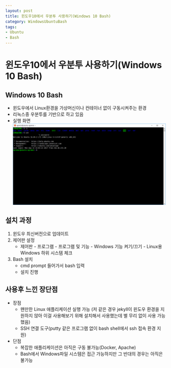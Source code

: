 ```yaml
---
layout: post
title: 윈도우10에서 우분투 사용하기(Windows 10 Bash)
category: WindowsUbuntuBash
tags:
- Ubuntu
- Bash
---
```

# 윈도우10에서 우분투 사용하기(Windows 10 Bash)

## Windows 10 Bash
- 윈도우에서 Linux환경을 가상머신이나 컨테이너 없이 구동시켜주는 환경
- 리눅스중 우분투를 기반으로 하고 있음
- 실행 화면
![AltText](bash.png)

## 설치 과정
1. 윈도우 최신버전으로 업데이트
2. 제어판 설정
    - 제어판 - 프로그램 - 프로그램 및 기능 - Windows 기능 켜기/끄기 - Linux용 Windows 하위 시스템 체크
3. Bash 설치
    - cmd prompt 들어가서 bash 입력
    - 설치 진행

## 사용후 느낀 장단점
- 장점
    - 왠만한 Linux 애플리케이션 실행 가능 (저 같은 경우 jekyll이 윈도우 환경을 지원하지 않아 이걸 사용해보기 위해 설치해서 사용했는데 별 무리 없이 사용 가능 했음)
    - SSH 연결 도구(putty 같은 프로그램 없이 bash shell에서 ssh 접속 환경 지원)
- 단점
    - 복잡한 애플리케이션은 아직은 구동 불가능(Docker, Apache)
    - Bash에서 Windows파일 시스템은 접근 가능하지만 그 반대의 경우는 아직은 불가능
